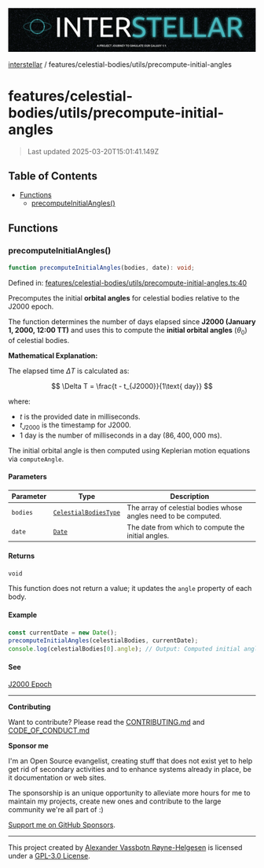 <div><img alt="SPECCER logo" src="https://raw.githubusercontent.com/phun-ky/interstellar/main/public/interstellar-header.png" style="max-height:120px;"/></div>

[interstellar](../../../README.md) /
features/celestial-bodies/utils/precompute-initial-angles

# features/celestial-bodies/utils/precompute-initial-angles

> Last updated 2025-03-20T15:01:41.149Z

## Table of Contents

- [Functions](#functions)
  - [precomputeInitialAngles()](#precomputeinitialangles)

## Functions

### precomputeInitialAngles()

```ts
function precomputeInitialAngles(bodies, date): void;
```

Defined in:
[features/celestial-bodies/utils/precompute-initial-angles.ts:40](https://github.com/phun-ky/interstellar/blob/main/src/features/celestial-bodies/utils/precompute-initial-angles.ts#L40)

Precomputes the initial **orbital angles** for celestial bodies relative to the
J2000 epoch.

The function determines the number of days elapsed since **J2000 (January 1,
2000, 12:00 TT)** and uses this to compute the **initial orbital angles**
($\theta_0$) of celestial bodies.

**Mathematical Explanation:**

The elapsed time $\Delta T$ is calculated as:

$$
\Delta T = \frac{t - t_{J2000}}{1\text{ day}}
$$

where:

- $t$ is the provided date in milliseconds.
- $t_{J2000}$ is the timestamp for J2000.
- $1$ day is the number of milliseconds in a day ($86,400,000$ ms).

The initial orbital angle is then computed using Keplerian motion equations via
`computeAngle`.

#### Parameters

| Parameter | Type                                                                                      | Description                                                     |
| --------- | ----------------------------------------------------------------------------------------- | --------------------------------------------------------------- |
| `bodies`  | [`CelestialBodiesType`](../../../types/celestial-bodies.md#celestialbodiestype)           | The array of celestial bodies whose angles need to be computed. |
| `date`    | [`Date`](https://developer.mozilla.org/docs/Web/JavaScript/Reference/Global_Objects/Date) | The date from which to compute the initial angles.              |

#### Returns

`void`

This function does not return a value; it updates the `angle` property of each
body.

#### Example

```ts
const currentDate = new Date();
precomputeInitialAngles(celestialBodies, currentDate);
console.log(celestialBodies[0].angle); // Output: Computed initial angle in radians
```

#### See

[J2000 Epoch](<https://en.wikipedia.org/wiki/Epoch_(astronomy)#Julian_years_and_J2000>)

---

**Contributing**

Want to contribute? Please read the
[CONTRIBUTING.md](https://github.com/phun-ky/interstellar/blob/main/CONTRIBUTING.md)
and
[CODE_OF_CONDUCT.md](https://github.com/phun-ky/interstellar/blob/main/CODE_OF_CONDUCT.md)

**Sponsor me**

I'm an Open Source evangelist, creating stuff that does not exist yet to help
get rid of secondary activities and to enhance systems already in place, be it
documentation or web sites.

The sponsorship is an unique opportunity to alleviate more hours for me to
maintain my projects, create new ones and contribute to the large community
we're all part of :)

[Support me on GitHub Sponsors](https://github.com/sponsors/phun-ky).

---

This project created by [Alexander Vassbotn Røyne-Helgesen](http://phun-ky.net)
is licensed under a
[GPL-3.0 License](https://choosealicense.com/licenses/gpl-3.0/).
